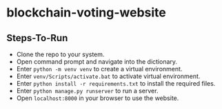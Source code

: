 # blockchain-voting-website
## Steps-To-Run
- Clone the repo to your system.
- Open command prompt and navigate into the dictionary.
- Enter `python -m venv venv` to create a virtual environment.
- Enter `venv/Scripts/activate.bat` to activate virtual environment.
- Enter `python install -r requirements.txt` to install the required files.
- Enter `python manage.py runserver` to run a server.
- Open `localhost:8000` in your browser to use the website.
